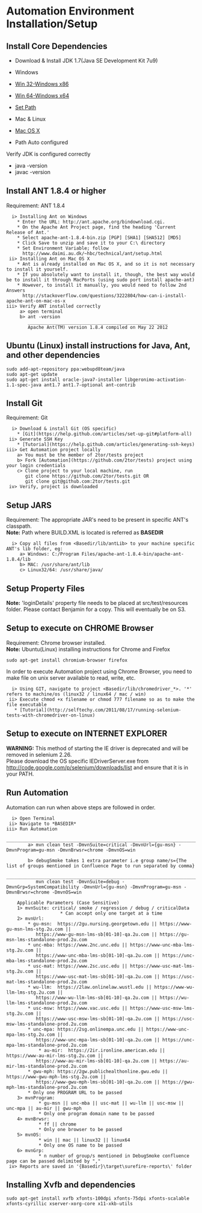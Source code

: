 # Automation Environment Installation/Setup

Install Core Dependencies
-------------------------

* Download & Install JDK 1.7(Java SE Development Kit 7u9)
*  Windows
 * [Win 32-Windows x86](http://www.oracle.com/technetwork/java/javase/downloads/jdk7u9-downloads-1859576.html)
 * [Win 64-Windows x64](http://www.oracle.com/technetwork/java/javase/downloads/jdk7u9-downloads-1859576.html)
 * [Set Path](http://java.com/en/download/help/path.xml)

*  Mac & Linux
 * [Mac OS X](http://www.oracle.com/technetwork/java/javase/downloads/jdk7u9-downloads-1859576.html)
 * Path Auto configured		 

Verify JDK is configured correctly
 * java -version
 * javac -version	
	
	
Install ANT 1.8.4 or higher
---------------------------
Requirement: ANT 1.8.4

	  i> Installing Ant on Windows
		* Enter the URL: http://ant.apache.org/bindownload.cgi.
		* On the Apache Ant Project page, find the heading 'Current Release of Ant.'
		* Select apache-ant-1.8.4-bin.zip [PGP] [SHA1] [SHA512] [MD5]
		* Click Save to unzip and save it to your C:\ directory 
		* Set Environment Variable; follow 
		  http://www.daimi.au.dk/~hbc/technical/ant/setup.html
     ii> Installing Ant on Mac OS X
		* Ant is already installed on Mac OS X, and so it is not necessary to install it yourself.		 	
		* If you absolutely want to install it, though, the best way would be to install it through MacPorts (using sudo port install apache-ant)
		* However, to install it manually, you would need to follow 2nd Answers
		  http://stackoverflow.com/questions/3222804/how-can-i-install-apache-ant-on-mac-os-x
    iii> Verify ANT installed correctly 
	     a> open terminal
		 b> ant -version
		    ____________________________________________________
		    Apache Ant(TM) version 1.8.4 compiled on May 22 2012
			

Ubuntu (Linux) install instructions for Java, Ant, and other dependencies
-------------------------------------------------------------------------

    sudo add-apt-repository ppa:webupd8team/java
    sudo apt-get update
    sudo apt-get install oracle-java7-installer libgeronimo-activation-1.1-spec-java ant1.7 ant1.7-optional ant-contrib

Install Git
-----------
Requirement: Git

	  i> Download & install Git (OS specific)
	  	* [Git](https://help.github.com/articles/set-up-git#platform-all)
     ii> Generate SSH Key
     	* [Tutorial](https://help.github.com/articles/generating-ssh-keys)     	
    iii> Get Automation project locally
		a> You must be the member of 2tor/tests project
        b> Fork [Automation](https://github.com/2tor/tests) project using your login credentials
        c> Clone project to your local machine, run 
		   git clone https://github.com/2tor/tests.git OR
           git clone git@github.com:2tor/tests.git
     iv> Verify, project is downloaded     
	

Setup JARS
----------
Requirement: The appropriate JAR's need to be present in specific ANT's classpath. <br />
**Note:** Path where BUILD.XML is located is referred as **BASEDIR**

      i> Copy all files from <Basedir/lib/antLib> to your machine specific ANT's lib folder, eg:
		 a> Windows: C:/Program Files/apache-ant-1.8.4-bin/apache-ant-1.8.4/lib
		 b> MAC: /usr/share/ant/lib
		 c> Linux32/64: /usr/share/java/
		
Setup Property Files
--------------------
**Note:** 'loginDetails' property file needs to be placed at src/test/resources folder.  Please contact Benjamin for a copy. This will eventually be on S3. <br />


Setup to execute on CHROME Browser
----------------------------------
Requirement: Chrome browser installed. <br />
**Note:** Ubuntu(Linux) installing instructions for Chrome and Firefox
         
	sudo apt-get install chromium-browser firefox

In order to execute Automation project using Chrome Browser, you need to make file on unix server available to read, write, etc.

      i> Using GIT, navigate to project <Basedir/lib/chromedriver_*>. '*' refers to machine/os (linux32 / linux64 / mac / win)
     ii> Execute chmod +x filename or chmod 777 filename so as to make the file executable
       * [Tutorial](http://selftechy.com/2011/08/17/running-selenium-tests-with-chromedriver-on-linux)
	   

Setup to execute on INTERNET EXPLORER
-------------------------------------
**WARNING:** This method of starting the IE driver is deprecated and will be removed in selenium 2.26. <br />
Please download the OS specific IEDriverServer.exe from http://code.google.com/p/selenium/downloads/list and ensure that it is in your PATH.
	   

Run Automation
--------------
Automation can run when above steps are followed in order.

      i> Open Terminal
     ii> Navigate to *BASEDIR*
    iii> Run Automation
               ______________________________________________________________________________________________________
            a> mvn clean test -DmvnSuite=critical -DmvnUrl={gu-msn} -DmvnProgram=gu-msn -DmvnBrwsr=chrome -DmvnOS=win 
		
            b> debugSmoke takes 1 extra parameter i.e group name/s={The list of groups mentioned in Confluence Page to run separated by comma}
               ________________________________________________________________________________________________________________________________	
               mvn clean test -DmvnSuite=debug -DmvnGrp=SystemCompatibility -DmvnUrl={gu-msn} -DmvnProgram=gu-msn -DmvnBrwsr=chrome -DmvnOS=win
	
        Applicable Parameters (Case Sensitive)
        1> mvnSuite: critical/ smoke / regression / debug / criticalData
                        * Can accept only one target at a time
        2> mvnUrl:
        	* gu-msn:  https://2gu.nursing.georgetown.edu || https://www-gu-msn-lms-stg.2u.com || 
			   https://www-gu-msn-lms-sb[01-10]-qa.2u.com || https://gu-msn-lms-standalone-prod.2u.com					  
        	* unc-mba: https://www.2nc.unc.edu || https://www-unc-mba-lms-stg.2u.com || 
			   https://www-unc-mba-lms-sb[01-10]-qa.2u.com || https://unc-mba-lms-standalone-prod.2u.com
        	* usc-mat: https://www.2sc.usc.edu || https://www-usc-mat-lms-stg.2u.com || 
			   https://www-usc-mat-lms-sb[01-10]-qa.2u.com || https://usc-mat-lms-standalone-prod.2u.com
        	* wu-llm:  https://2law.onlinelaw.wustl.edu || https://www-wu-llm-lms-stg.2u.com || 
			   https://www-wu-llm-lms-sb[01-10]-qa.2u.com || https://wu-llm-lms-standalone-prod.2u.com
        	* usc-msw: https://www.vac.usc.edu || https://www-usc-msw-lms-stg.2u.com || 
			   https://www-usc-msw-lms-sb[01-10]-qa.2u.com || https://usc-msw-lms-standalone-prod.2u.com
        	* unc-mpa: https://2sg.onlinempa.unc.edu || https://www-unc-mpa-lms-stg.2u.com || 
			   https://www-unc-mpa-lms-sb[01-10]-qa.2u.com || https://unc-mpa-lms-standalone-prod.2u.com
                * au-mir:  https://2ir.ironline.american.edu || https://www-au-mir-lms-stg.2u.com || 
			   https://www-au-mir-lms-sb[01-10]-qa.2u.com || https://au-mir-lms-standalone-prod.2u.com
        	* gwu-mph: https://2gw.publichealthonline.gwu.edu || https://www-gwu-mph-lms-stg.2u.com || 
			   https://www-gwu-mph-lms-sb[01-10]-qa.2u.com || https://gwu-mph-lms-standalone-prod.2u.com
        	* Only one PROGRAM URL to be passed
        3> mvnProgram: 
                * gu-msn || unc-mba || usc-mat || wu-llm || usc-msw || unc-mpa || au-mir || gwu-mph
                * Only one program domain name to be passed
        4> mvnBrwsr: 
                * ff || chrome
                * Only one browser to be passed
        5> mvnOS: 
                * win || mac || linux32 || linux64
                * Only one OS name to be passed
        6> mvnGrp:
                * n number of group/s mentioned in DebugSmoke confluence page can be passed delimited by ","
     iv> Reports are saved in '{Basedir}\target\surefire-reports\' folder
     	

## Installing Xvfb and dependencies

    sudo apt-get install xvfb xfonts-100dpi xfonts-75dpi xfonts-scalable xfonts-cyrillic xserver-xorg-core x11-xkb-utils

